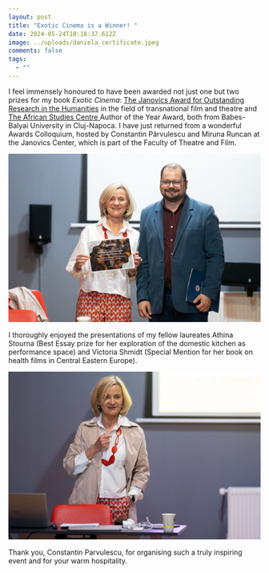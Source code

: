 ```yaml
---
layout: post
title: "Exotic Cinema is a Winner! "
date: 2024-05-24T10:18:37.612Z
image: ../uploads/daniela_certificate.jpeg
comments: false
tags:
  - ""
---
```

I feel immensely honoured to have been awarded not just one but two prizes for my book *Exotic Cinema*: [The Janovics Award for Outstanding Research in the Humanities](https://teatrufilm.ubbcluj.ro/cercetare/centre-de-cercetare/janovics-center-for-screen-and-performing-arts-studies/) in the field of transnational film and theatre and [The African Studies Centre ](https://cestaf.centre.ubbcluj.ro)Author of the Year Award, both from Babes-Balyai University in Cluj-Napoca. I have just returned from a wonderful Awards Colloquium, hosted by Constantin Pârvulescu and Miruna Runcan at the Janovics Center, which is part of the Faculty of Theatre and Film. 

![](../uploads/daniela_sergiu_miscoiu_2.jpeg)

I thoroughly enjoyed the presentations of my fellow laureates Athina Stourna (Best Essay prize for her exploration of the domestic kitchen as performance space) and Victoria Shmidt (Special Mention for her book on health films in Central Eastern Europe). 

![](../uploads/daniela_best_shot.jpeg)

Thank you, [](<>)Constantin Parvulescu, for organising such a truly inspiring event and for your warm hospitality.